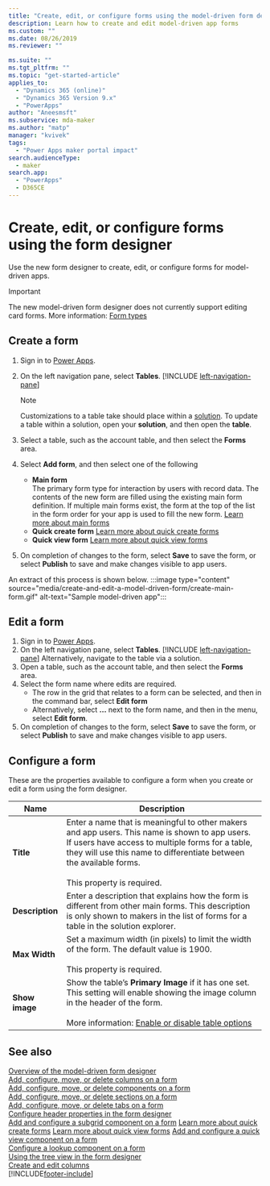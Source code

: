 ```yaml
---
title: "Create, edit, or configure forms using the model-driven form designer | MicrosoftDocs"
description: Learn how to create and edit model-driven app forms
ms.custom: ""
ms.date: 08/26/2019
ms.reviewer: ""

ms.suite: ""
ms.tgt_pltfrm: ""
ms.topic: "get-started-article"
applies_to: 
  - "Dynamics 365 (online)"
  - "Dynamics 365 Version 9.x"
  - "PowerApps"
author: "Aneesmsft"
ms.subservice: mda-maker
ms.author: "matp"
manager: "kvivek"
tags: 
  - "Power Apps maker portal impact"
search.audienceType: 
  - maker
search.app: 
  - "PowerApps"
  - D365CE
---
```


# Create, edit, or configure forms using the form designer

Use the new form designer to create, edit, or configure forms for model-driven apps.

> [!IMPORTANT]
> The new model-driven form designer does not currently support editing card forms. More information: [Form types](types-forms.md)

## Create a form 
1. Sign in to [Power Apps](https://make.powerapps.com/?utm_source=padocs&utm_medium=linkinadoc&utm_campaign=referralsfromdoc). 
2. On the left navigation pane, select **Tables**. [!INCLUDE [left-navigation-pane](../../includes/left-navigation-pane.md)]
   > [!Note]
   > Customizations to a table take should place within a [solution](../model-driven-apps/model-driven-app-glossary.md#solution). To update a table within a solution, open your **solution**, and then open the **table**.

3. Select a table, such as the account table, and then select the **Forms** area.

4. Select **Add form**, and then select one of the following
    - **Main form**  
    The primary form type for interaction by users with record data.  The contents of the new form are filled using the existing main form definition. If multiple main forms exist, the form at the top of the list in the form order for your app is used to fill the new form.
      [Learn more about main forms](create-edit-main-forms.md)
    - **Quick create form** [Learn more about quick create forms](create-edit-quick-create-forms.md)
    - **Quick view form** [Learn more about quick view forms](create-edit-quick-view-forms.md)
5. On completion of changes to the form, select **Save** to save the form, or select **Publish** to save and make changes visible to app users.  

An extract of this process is shown below.
:::image type="content" source="media/create-and-edit-a-model-driven-form/create-main-form.gif" alt-text="Sample model-driven app":::

## Edit a form

1. Sign in to [Power Apps](https://make.powerapps.com/?utm_source=padocs&utm_medium=linkinadoc&utm_campaign=referralsfromdoc).
2. On the left navigation pane, select **Tables**. [!INCLUDE [left-navigation-pane](../../includes/left-navigation-pane.md)] Alternatively, navigate to the table via a solution.
3. Open a table, such as the account table, and then select the **Forms** area.
4. Select the form name where edits are required.  
    - The row in the grid that relates to a form can be selected, and then in the command bar, select **Edit form**
    - Alternatively, select **...** next to the form name, and then in the menu, select **Edit form**.
5. On completion of changes to the form, select **Save** to save the form, or select **Publish** to save and make changes visible to app users.

## Configure a form

These are the properties available to configure a form when you create or edit a form using the form designer.

|Name  |Description  |
|---------|---------|
|**Title**  | Enter a name that is meaningful to other makers and app users. This name is shown to app users. If users have access to multiple forms for a table, they will use this name to differentiate between the available forms. <br /><br />This property is required. |
|**Description** |  Enter a description that explains how the form is different from other main forms. This description is only shown to makers in the list of forms for a table in the solution explorer. |
|**Max Width** | Set a maximum width (in pixels) to limit the width of the form. The default value is 1900. <br /><br />This property is required. |
|**Show image** | Show the table’s **Primary Image** if it has one set. This setting will enable showing the image column in the header of the form. <br /><br /> More information: [Enable or disable table options](../data-platform/edit-entities.md#enable-or-disable-table-options) |

## See also

[Overview of the model-driven form designer](form-designer-overview.md)  
[Add, configure, move, or delete columns on a form](add-move-or-delete-fields-on-form.md)  
[Add, configure, move, or delete components on a form](add-move-configure-or-delete-components-on-form.md)  
[Add, configure, move, or delete sections on a form](add-move-or-delete-sections-on-form.md)  
[Add, configure, move, or delete tabs on a form](add-move-or-delete-tabs-on-form.md)  
[Configure header properties in the form designer](form-designer-header-properties.md)  
[Add and configure a subgrid component on a form](form-designer-add-configure-subgrid.md)
 [Learn more about quick create forms](create-edit-quick-create-forms.md)
 [Learn more about quick view forms](create-edit-quick-view-forms.md)
[Add and configure a quick view component on a form](form-designer-add-configure-quickview.md)  
[Configure a lookup component on a form](form-designer-add-configure-lookup.md)  
[Using the tree view in the form designer](using-tree-view-on-form.md)  
[Create and edit columns](../data-platform/create-edit-field-portal.md)  
[!INCLUDE[footer-include](../../includes/footer-banner.md)]